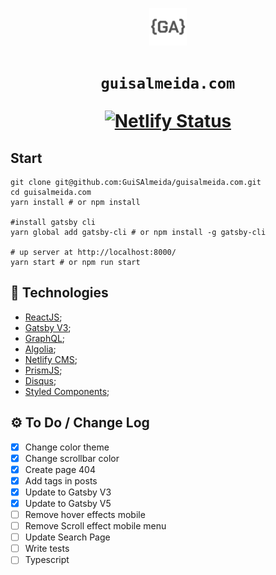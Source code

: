 
<p align="center">
  <a href="https://www.guisalmeida.com" target="_blank">
    <img alt="Logo" src="src/images/gui-icon.png" width="60" />
  </a>
</p>
<h1 align="center">
  <code>guisalmeida.com</code>
  <p align="center">
    <a href="https://app.netlify.com/sites/guisalmeida/deploys" target="_blank">
      <img alt="Netlify Status" src="https://api.netlify.com/api/v1/badges/d5853d6a-fa00-41f5-8bd2-00a57982577e/deploy-status" />
    </a>
  </p>
</h1>

## Start
```
git clone git@github.com:GuiSAlmeida/guisalmeida.com.git
cd guisalmeida.com
yarn install # or npm install

#install gatsby cli
yarn global add gatsby-cli # or npm install -g gatsby-cli

# up server at http://localhost:8000/
yarn start # or npm run start
```

## 🚀 Technologies
- [ReactJS](https://reactjs.org/);
- [Gatsby V3](https://www.gatsbyjs.org/);
- [GraphQL](https://graphql.org/);
- [Algolia](https://www.algolia.com/);
- [Netlify CMS](https://www.netlifycms.org/);
- [PrismJS](https://prismjs.com/);
- [Disqus](https://disqus.com/);
- [Styled Components](https://styled-components.com/);


## ⚙️ To Do / Change Log
* [x] Change color theme
* [x] Change scrollbar color
* [x] Create page 404
* [x] Add tags in posts
* [x] Update to Gatsby V3
* [x] Update to Gatsby V5
* [ ] Remove hover effects mobile
* [ ] Remove Scroll effect mobile menu
* [ ] Update Search Page
* [ ] Write tests
* [ ] Typescript
